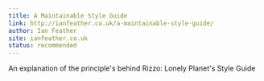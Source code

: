 ```yaml
---
title: A Maintainable Style Guide
link: http://ianfeather.co.uk/a-maintainable-style-guide/
author: Ian Feather
site: ianfeather.co.uk
status: recommended
---
```


An explanation of the principle's behind Rizzo: Lonely Planet's Style Guide
